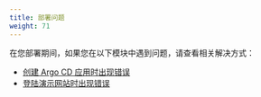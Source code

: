 ```yaml
---
title: 部署问题
weight: 71
---
```


在您部署期间，如果您在以下模块中遇到问题，请查看相关解决方式：

- [创建 Argo CD 应用时出现错误](./deploy-argocd-application-issues)
- [登陆演示网站时出现错误](./demo-web-issues)

